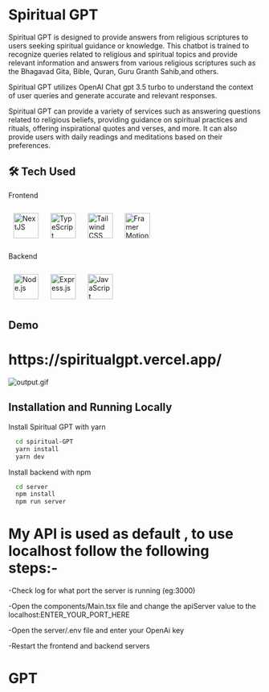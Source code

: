 
# Spiritual GPT

Spiritual GPT is designed to provide answers from religious scriptures to users seeking spiritual guidance or knowledge. This chatbot is trained to recognize queries related to religious and spiritual topics and provide relevant information and answers from various religious scriptures such as the Bhagavad Gita, Bible, Quran, Guru Granth Sahib,and others.

Spiritual GPT utilizes OpenAI Chat gpt 3.5 turbo to understand the context of user queries and generate accurate and relevant responses.

Spiritual GPT can provide a variety of services such as answering questions related to religious beliefs, providing guidance on spiritual practices and rituals, offering inspirational quotes and verses, and more. It can also provide users with daily readings and meditations based on their preferences.



## 🛠 Tech Used
<div align="left"> 
Frontend 
<br/> 
<br/> 
<a href="https://nextjs.org/" target="_blank"><img style="margin: 10px" src="https://profilinator.rishav.dev/skills-assets/nextjs.png" alt="NextJS" height="50" /></a> 
<a href="https://www.typescriptlang.org/" target="_blank"><img style="margin: 10px" src="https://profilinator.rishav.dev/skills-assets/typescript-original.svg" alt="TypeScript" height="50" /></a>  
<a href="https://www.tailwindcss.com/" target="_blank"><img style="margin: 10px" src="https://profilinator.rishav.dev/skills-assets/tailwindcss.svg" alt="Tailwind CSS" height="50" /></a>
  <a href="https://nextjs.org/" target="_blank"><img style="margin: 10px" src="https://user-images.githubusercontent.com/38039349/60953119-d3c6f300-a2fc-11e9-9596-4978e5d52180.png" alt="Framer Motion" height="50" /></a>
<br/> 
<br/>  
Backend 
<br/> 
<br/> 
<a href="https://nodejs.org/" target="_blank"><img style="margin: 10px" src="https://profilinator.rishav.dev/skills-assets/nodejs-original-wordmark.svg" alt="Node.js" height="50" /></a>  
<a href="https://expressjs.com/" target="_blank"><img style="margin: 10px" src="https://profilinator.rishav.dev/skills-assets/express-original-wordmark.svg" alt="Express.js" height="50" /></a>  
<a href="https://www.javascript.com/" target="_blank"><img style="margin: 10px" src="https://profilinator.rishav.dev/skills-assets/javascript-original.svg" alt="JavaScript" height="50" /></a>  

</div>  

## Demo
<h1>https://spiritualgpt.vercel.app/</h1>

 
![output.gif](output.gif)


## Installation and Running Locally

Install Spiritual GPT with yarn

```bash
  cd spiritual-GPT
  yarn install
  yarn dev             
```
Install backend with npm

```bash
  cd server
  npm install
  npm run server
```
# My API is used as default , to use localhost follow the following steps:-

-Check log for what port the server is running (eg:3000)

-Open the components/Main.tsx file and change the apiServer value to the localhost:ENTER_YOUR_PORT_HERE

-Open the server/.env file and enter your OpenAi key

-Restart the frontend and backend servers



# GPT

